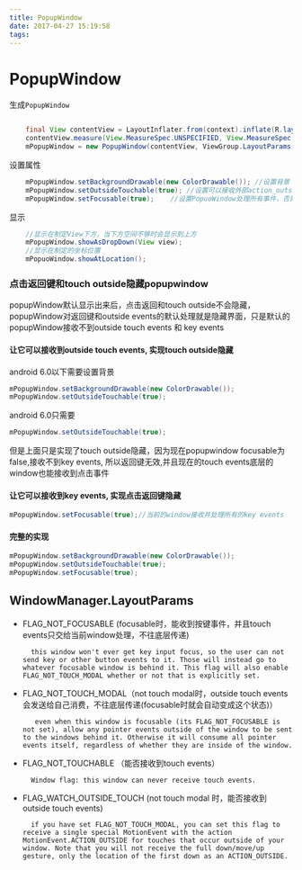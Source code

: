 ```yaml
---
title: PopupWindow
date: 2017-04-27 15:19:58
tags:
---
```



# PopupWindow 

生成`PopupWindow`

```java

    final View contentView = LayoutInflater.from(context).inflate(R.layout.guide_view, null);
    contentView.measure(View.MeasureSpec.UNSPECIFIED, View.MeasureSpec.UNSPECIFIED);
    mPopupWindow = new PopupWindow(contentView, ViewGroup.LayoutParams.MATCH_PARENT, contentView.getMeasuredHeight());
```

设置属性

```java
    mPopupWindow.setBackgroundDrawable(new ColorDrawable()); //设置背景
    mPopupWindow.setOutsideTouchable(true); //设置可以接收外部action_outside事件
    mPopupWindow.setFocusable(true);    //设置PopuoWindow处理所有事件，否则会将事件传递給后面的View
```

显示

```java
    //显示在制定View下方，当下方空间不够时会显示到上方
    mPopupWindow.showAsDropDown(View view);
    //显示在制定的坐标位置
    mPopuoWindow.showAtLocation();
```

### 点击返回键和touch outside隐藏popupwindow

popupWindow默认显示出来后，点击返回和touch outside不会隐藏，popupWindow对返回键和outside events的默认处理就是隐藏界面，只是默认的popupWindow接收不到outside touch events 和 key events

#### 让它可以接收到outside touch events, 实现touch outside隐藏
android 6.0以下需要设置背景

```java
mPopupWindow.setBackgroundDrawable(new ColorDrawable());
mPopupWindow.setOutsideTouchable(true);
```

android 6.0只需要

```java
mPopupWindow.setOutsideTouchable(true);
```

但是上面只是实现了touch outside隐藏，因为现在popupwindow focusable为false,接收不到key events, 所以返回键无效,并且现在的touch events底层的window也能接收到点击事件


#### 让它可以接收到key events, 实现点击返回键隐藏
```java
mPopupWindow.setFocusable(true);//当前的window接收并处理所有的key events
```

#### 完整的实现

```java
mPopupWindow.setBackgroundDrawable(new ColorDrawable());
mPopupWindow.setOutsideTouchable(true);
mPopupWindow.setFocusable(true);
```



## WindowManager.LayoutParams

* FLAG\_NOT\_FOCUSABLE (focusable时，能收到按键事件，并且touch events只交给当前window处理，不往底层传递)
        
        this window won't ever get key input focus, so the user can not send key or other button events to it. Those will instead go to whatever focusable window is behind it. This flag will also enable FLAG_NOT_TOUCH_MODAL whether or not that is explicitly set.



* FLAG\_NOT\_TOUCH_MODAL（not touch modal时，outside touch events会发送给自己消费，不往底层传递(focusable时就会自动变成这个状态)）

         even when this window is focusable (its FLAG_NOT_FOCUSABLE is not set), allow any pointer events outside of the window to be sent to the windows behind it. Otherwise it will consume all pointer events itself, regardless of whether they are inside of the window.

        
* FLAG\_NOT\_TOUCHABLE （能否接收到touch events）
    
        Window flag: this window can never receive touch events.



* FLAG\_WATCH\_OUTSIDE\_TOUCH (not touch modal 时，能否接收到outside touch events)
        
        if you have set FLAG_NOT_TOUCH_MODAL, you can set this flag to receive a single special MotionEvent with the action MotionEvent.ACTION_OUTSIDE for touches that occur outside of your window. Note that you will not receive the full down/move/up gesture, only the location of the first down as an ACTION_OUTSIDE.


 
